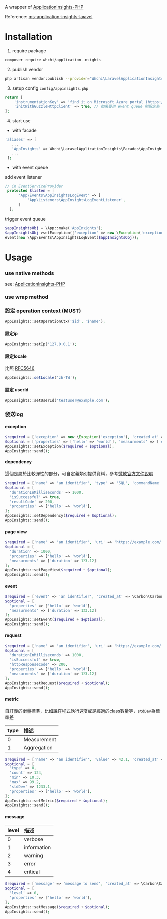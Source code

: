 A wrapper of [ApplicationInsights-PHP](https://github.com/Microsoft/ApplicationInsights-PHP)

Reference: [ms-application-insights-laravel](https://github.com/Marchie/ms-application-insights-laravel)

# Installation
1. require package
```bash
composer require whchi/application-insights
```
2. publish vendor
```bash
php artisan vendor:publish --provider="Whchi\LaravelApplicationInsights\AppInsightsServiceProvider"
```
3. setup config `config/appinsights.php`
```php
return [
    'instrumentationKey' => 'find it on Microsoft Azure portal (https://portal.azure.com)'
    'initWithGuzzleHttpClient' => true, // 如果要用 event queue 則設定為 false
];

```
4. start use
* with facade
```php
'aliases' => [
   ...
   'AppInsights' => Whchi\LaravelApplicationInsights\Facades\AppInsights::class,
   ...
 ];
```
* with event queue

add event listener
```php
// in EventServiceProvider
 protected $listen = [
      'App\Events\AppInsightsLogEvent' => [
          'App\Listeners\AppInsightsLogEventListener',
      ]
  ];
```
trigger event queue
```php
$appInsightsObj = \App::make('AppInsights');
$appInsightsObj->setException(['exception' => new \Exception('exception'), 'created_at' => \Carbon\Carbon::now()]);
event(new \App\Events\AppInsightsLogEvent($appInsightsObj));
```

# Usage

### use native methods
see: [ApplicationInsights-PHP](https://github.com/Microsoft/ApplicationInsights-PHP)
### use wrap method
### 設定 operation context (MUST)
```php
AppInsights::setOperationCtx('$id', '$name');
```
#### 設定ip
```php
AppInsights::setIp('127.0.0.1');
```
#### 設定locale
比照 [RFC5646](https://tools.ietf.org/html/rfc5646)
```php
AppInsights::setLocale('zh-TW');
```
#### 設定 userId
```php
AppInsights::setUserId('testuser@example.com');
```
### 發送log

#### exception
```php
$required = ['exception' => new \Exception('exception'), 'created_at' => \Carbon\Carbon::now()];
$optional = ['properties' => ['hello' => 'world'], 'measurments' => ['duration' => 123.12]];
AppInsights::setException($required + $optional);
AppInsights::send();
```
#### dependency
這個是屬於比較彈性的部分，可自定義類別提供資料，參考[微軟官方文件說明](https://docs.microsoft.com/en-us/azure/azure-monitor/app/asp-net-dependencies)
```php
$required = ['name' => 'an identifier', 'type' => 'SQL', 'commandName' => 'SELECT * FROM TABLE', 'created_at' => \Carbon\Carbon::now()];
$optional = [
  'durationInMilliseconds' => 1000,
  'isSuccessful' => true,
  'resultCode' => 200,
  'properties' => ['hello' => 'world'],
];
AppInsights::setDependency($required + $optional);
AppInsights::send();
```
#### page view
```php
$required = ['name' => 'an identifier', 'uri' => 'https://example.com/', 'created_at' => \Carbon\Carbon::now()];
$optional = [
  'duration' => 1000,
  'properties' => ['hello' => 'world'],
  'measurments' => ['duration' => 123.12]
];
AppInsights::setPageView($required + $optional);
AppInsights::send();
```
#### event
```php
$required = ['event' => 'an identifier', 'created_at' => \Carbon\Carbon::now()];
$optional = [
  'properties' => ['hello' => 'world'],
  'measurments' => ['duration' => 123.12]
];
AppInsights::setEvent($required + $optional);
AppInsights::send();
```
#### request
```php
$required = ['name' => 'an identifier', 'uri' => 'https://example.com/', 'created_at' => \Carbon\Carbon::now()];
$optional = [
  'durationInMilliseconds' => 1000,
  'isSuccessful' => true,
  'httpResponseCode' => 200,
  'properties' => ['hello' => 'world'],
  'measurments' => ['duration' => 123.12]
];
AppInsights::setRequest($required + $optional);
AppInsights::send();
```
#### metric
自訂義的衡量標準，比如說在程式執行速度或是經過的class數量等，`stdDev`為標準差

| type | 描述        |
| :--- | :---------- |
| 0    | Measurement |
| 1    | Aggregation |
```php
$required = ['name' => 'an identifier', 'value' => 42.1, 'created_at' => \Carbon\Carbon::now()];
$optional = [
  'type' => 0,
  'count' => 124,
  'min' => 10.3,
  'max' => 99.2,
  'stdDev' => 1233.1,
  'properties' => ['hello' => 'world'],
];
AppInsights::setMetric($required + $optional);
AppInsights::send();
```
#### message
| level | 描述        |
| :---- | :---------- |
| 0     | verbose     |
| 1     | information |
| 2     | warning     |
| 3     | error       |
| 4     | critical    |
```php
$required = ['message' => 'message to send', 'created_at' => \Carbon\Carbon::now()];
$optional = [
  'level' => 0,
  'properties' => ['hello' => 'world'],
];
AppInsights::setMessage($required + $optional);
AppInsights::send();
```
